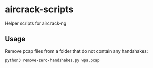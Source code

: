 # aircrack-scripts
Helper scripts for aircrack-ng

## Usage
Remove pcap files from a folder that do not contain any handshakes:
```
python3 remove-zero-handshakes.py wpa.pcap
```
